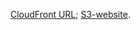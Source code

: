 [CloudFront URL](https://d3jaovpowxugnv.cloudfront.net/);
[S3-website](http://e-commerce-rs.s3-website-eu-west-1.amazonaws.com/).

